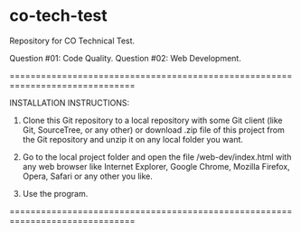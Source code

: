 # co-tech-test

Repository for CO Technical Test.

Question #01: Code Quality.
Question #02: Web Development.

==============================================================================

INSTALLATION INSTRUCTIONS:

1) Clone this Git repository to a local repository with some Git client (like Git, SourceTree, or any other) or download .zip file of this project from the Git repository and unzip it on any local folder you want.

2) Go to the local project folder and open the file /web-dev/index.html with any web browser like Internet Explorer, Google Chrome, Mozilla Firefox, Opera, Safari or any other you like.

3) Use the program.

==============================================================================